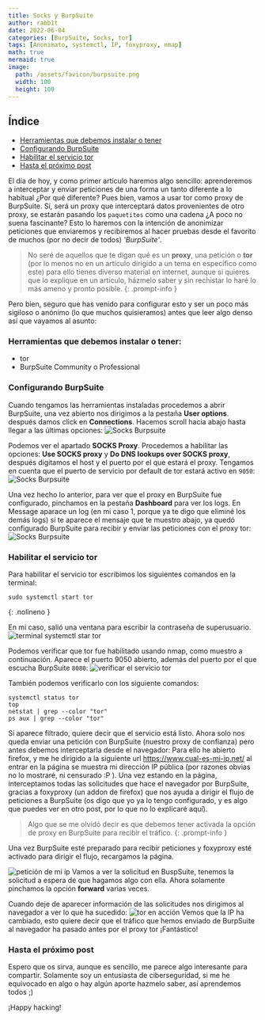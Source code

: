 ```yaml
---
title: Socks y BurpSuite
author: rabb1t
date: 2022-06-04
categories: [BurpSuite, Socks, tor]
tags: [Anonimato, systemctl, IP, foxyproxy, nmap]
math: true
mermaid: true
image:
  path: /assets/favicon/burpsuite.png
  width: 100
  height: 100
---
```


## Índice
- [Herramientas que debemos instalar o tener](#herramientas-que-debemos-instalar-o-tener)
- [Configurando BurpSuite](#configurando-burpsuite)
- [Habilitar el servicio tor](#habilitar)
- [Hasta el próximo post](#hasta-el-próximo-post)


El día de hoy, y como primer artículo haremos algo sencillo: aprenderemos a interceptar y enviar peticiones de una forma un tanto diferente a lo habitual ¿Por qué diferente? Pues bien, vamos a usar tor como proxy de BurpSuite. Sí, será un proxy que interceptará datos provenientes de otro proxy, se estarán pasando los ```paquetitos``` como una cadena ¿A poco no suena fascinante? Esto lo haremos con la intención de anonimizar peticiones que enviaremos y recibiremos al hacer pruebas desde el favorito de muchos (por no decir de todos) *'BurpSuite'*.

> No seré de aquellos que te digan qué es un __proxy__, una petición o __tor__ (por lo menos no en un artículo dirigido a un tema en específico como este) para ello tienes diverso material en internet, aunque si quieres que lo explique en un artículo, házmelo saber y sin rechistar lo haré lo más ameno y pronto posible.
{: .prompt-info }

Pero bien, seguro que has venido para configurar esto y ser un poco más sigiloso o anónimo (lo que muchos quisieramos) antes que leer algo denso así que vayamos al asunto:

### Herramientas que debemos instalar o tener:
- tor
- BurpSuite Community o Professional

### Configurando BurpSuite
Cuando tengamos las herramientas instaladas procedemos a abrir BurpSuite, una vez abierto nos dirigimos a la pestaña __User options__. después damos click en __Connections__. Hacemos scroll hacia abajo hasta llegar a las últimas opciones:
![Socks Burpsuite](/assets/favicon/2022-06-04/burpsocks1.png)

Podemos ver el apartado __SOCKS Proxy__. Procedemos a habilitar las opciones: __Use SOCKS proxy__ y __Do DNS lookups over SOCKS proxy__, después digitamos el host y el puerto por el que estará el proxy. Tengamos en cuenta que el puerto de servicio por default de tor estará activo en `9050`:
![Socks Burpsuite](/assets/favicon/2022-06-04/burpsocks2.png)

Una vez hecho lo anterior, para ver que el proxy en BurpSuite fue configurado, pinchamos en la pestaña __Dashboard__ para ver los logs. En Message aparace un log (en mi caso 1, porque ya te digo que eliminé los demás logs) si te aparece el mensaje que te muestro abajo, ya quedó configurado BurpSuite para recibir y enviar las peticiones con el proxy tor:
![Socks Burpsuite](/assets/favicon/2022-06-04/burpsocks3.png)

### Habilitar el servicio tor
Para habilitar el servicio tor escribimos los siguientes comandos en la terminal:

```shell
sudo systemctl start tor
```
{: .nolineno }

En mi caso, salió una ventana para escribir la contraseña de superusuario.
![terminal systemctl star tor](/assets/favicon/2022-06-04/burpsocks4.png)

Podemos verificar que tor fue habilitado usando nmap, como muestro a continuación. Aparece el puerto 9050 abierto, además del puerto por el que escucha BurpSuite `8080`:
![verificar el servicio tor](/assets/favicon/2022-06-04/burpsocks5.png)

También podemos verificarlo con los siguiente comandos:
```shell
systemctl status tor
top
netstat | grep --color "tor"
ps aux | grep --color "tor"
```

Si aparece filtrado, quiere decir que el servicio está listo. Ahora solo nos queda enviar una petición con BurpSuite (nuestro proxy de confianza) pero antes debemos interceptarla desde el navegador:
Para ello he abierto firefox, y me he dirigido a la siguiente url <https://www.cual-es-mi-ip.net/> al entrar en la página se muestra mi dirección IP pública (por razones obvias no lo mostraré, ni censurado :P ). Una vez estando en la página, interceptamos todas las solicitudes que hace el navegador por BurpSuite, gracias a foxyproxy (un addon de firefox) que nos ayuda a dirigir el flujo de peticiones a BurpSuite (os digo que yo ya lo tengo configurado, y es algo que puedes ver en otro post, por lo que no lo explicaré aquí).

> Algo que se me olvidó decir es que debemos tener activada la opción de proxy en BurpSuite para recibir el tráfico.
{: .prompt-info }

Una vez BurpSuite esté preparado para recibir peticiones y foxyproxy esté activado para dirigir el flujo, recargamos la página.

![petición de mi ip](/assets/favicon/2022-06-04/burpsocks6.png)
Vamos a ver la solicitud en BuspSuite, tenemos la solicitud a espera de que hagamos algo con ella. Ahora solamente pinchamos la opción __forward__ varias veces.

Cuando deje de aparecer información de las solicitudes nos dirigimos al navegador a ver lo que ha sucedido:
![tor en acción](/assets/favicon/2022-06-04/burpsocks7.png)
Vemos que la IP ha cambiado, esto quiere decir que el tráfico que hemos enviado de BurpSuite al navegador ha pasado antes por el proxy tor ¡Fantástico!

### Hasta el próximo post
Espero que os sirva, aunque es sencillo, me parece algo interesante para compartir.
Solamente soy un entusiasta de ciberseguridad, si me he equivocado en algo o hay algún aporte hazmelo saber, así aprendemos todos ;)

¡Happy hacking!